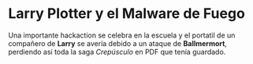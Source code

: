 # Larry Plotter y el Malware de Fuego

Una importante hackaction se celebra en la escuela y el portatil de un compañero de **Larry**
se avería debido a un ataque de **Ballmermort**, perdiendo así toda la saga *Crepúsculo*
en PDF que tenía guardado.
